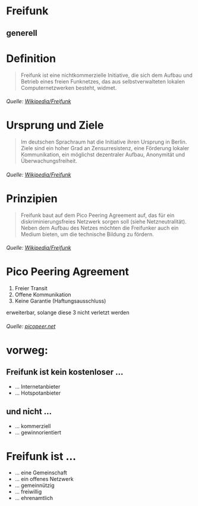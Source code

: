 # Freifunk
## generell


# Definition
> Freifunk ist eine nichtkommerzielle Initiative, die sich dem Aufbau und Betrieb eines freien Funknetzes, das aus selbstverwalteten lokalen Computernetzwerken besteht, widmet.

###### Quelle: [Wikipedia/Freifunk](https://de.wikipedia.org/wiki/Freifunk)


# Ursprung und Ziele
> Im deutschen Sprachraum hat die Initiative ihren Ursprung in Berlin. Ziele sind ein hoher Grad an Zensurresistenz, eine F&ouml;rderung lokaler Kommunikation, ein m&ouml;glichst dezentraler Aufbau, Anonymit&auml;t und &Uuml;berwachungsfreiheit.

###### Quelle: [Wikipedia/Freifunk](https://de.wikipedia.org/wiki/Freifunk)


# Prinzipien
> Freifunk baut auf dem Pico Peering Agreement auf, das f&uuml;r ein diskriminierungsfreies Netzwerk sorgen soll (siehe Netzneutralit&auml;t). Neben dem Aufbau des Netzes m&ouml;chten die Freifunker auch ein Medium bieten, um die technische Bildung zu f&ouml;rdern.

###### Quelle: [Wikipedia/Freifunk](https://de.wikipedia.org/wiki/Freifunk)


# Pico Peering Agreement
1. Freier Transit
2. Offene Kommunikation
3. Keine Garantie (Haftungsausschluss)

erweiterbar, solange diese 3 nicht verletzt werden

###### Quelle: [picopeer.net](http://www.picopeer.net/PPA-de.shtml)


# vorweg:
## Freifunk ist kein kostenloser ...
* ... Internetanbieter
* ... Hotspotanbieter
## und nicht ...
* ... kommerziell
* ... gewinnorientiert


# Freifunk ist ...
* ... eine Gemeinschaft
* ... ein offenes Netzwerk
* ... gemeinn&uuml;tzig
* ... freiwillig
* ... ehrenamtlich
